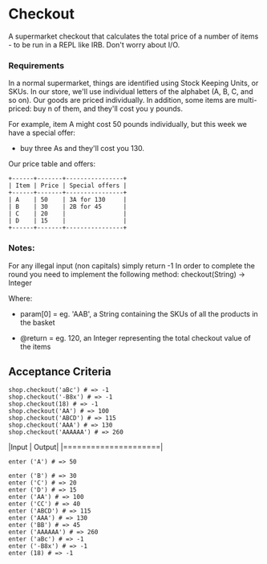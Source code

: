 # Checkout

A supermarket checkout that calculates the total price of a number of items - to be run in a REPL like IRB. Don't worry about I/O.

### Requirements
In a normal supermarket, things are identified using Stock Keeping Units, or SKUs. In our store, we'll use individual letters of the alphabet (A, B, C, and so on). Our goods are priced individually. In addition, some items are multi-priced: buy n of them, and they'll cost you y pounds.

For example, item A might cost 50 pounds individually, but this week we have a special offer:

+ buy three As and they'll cost you 130.

Our price table and offers:

```
+------+-------+----------------+
| Item | Price | Special offers |
+------+-------+----------------+
| A    | 50    | 3A for 130     |
| B    | 30    | 2B for 45      |
| C    | 20    |                |
| D    | 15    |                |
+------+-------+----------------+
```

### Notes:

For any illegal input (non capitals) simply return -1
In order to complete the round you need to implement the following method: checkout(String) -> Integer

Where:

+ param[0] = eg. 'AAB', a String containing the SKUs of all the products in the basket

+ @return = eg. 120, an Integer representing the total checkout value of the items

## Acceptance Criteria
```
shop.checkout('aBc') # => -1
shop.checkout('-B8x') # => -1
shop.checkout(18) # => -1
shop.checkout('AA') # => 100
shop.checkout('ABCD') # => 115
shop.checkout('AAA') # => 130
shop.checkout('AAAAAA') # => 260
```
|Input      |   Output|
|=====================|
```
enter ('A') # => 50

enter ('B') # => 30
enter ('C') # => 20
enter ('D') # => 15
enter ('AA') # => 100
enter ('CC') # => 40
enter ('ABCD') # => 115
enter ('AAA') # => 130
enter ('BB') # => 45
enter ('AAAAAA') # => 260
enter ('aBc') # => -1
enter ('-B8x') # => -1
enter (18) # => -1
```
